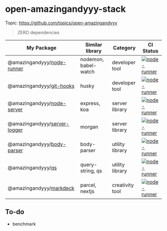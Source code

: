 # open-amazingandyyy-stack

Topic: https://github.com/topics/open-amazingandyyy

> ZERO dependencies

| My Package              | Similar library | Category | CI Status |
| ------------- | ------------- | ------------- | ------------- |
| @amazingandyyy/[node-runner](https://github.com/amazingandyyy/node-runner)  | nodemon, babel-watch  | developer tool | [![node-runner](https://circleci.com/gh/amazingandyyy/node-runner.svg?style=svg)](https://circleci.com/gh/amazingandyyy/node-runner) |
| @amazingandyyy/[git-hooks](https://github.com/amazingandyyy/git-hooks)  | husky | developer tool | [![node-runner](https://circleci.com/gh/amazingandyyy/node-runner.svg?style=svg)](https://circleci.com/gh/amazingandyyy/node-runner) |
| @amazingandyyy/[node-server](https://github.com/amazingandyyy/node-server)  | express, koa  | server library | [![node-runner](https://circleci.com/gh/amazingandyyy/node-runner.svg?style=svg)](https://circleci.com/gh/amazingandyyy/node-runner) |
| @amazingandyyy/[server-logger](https://github.com/amazingandyyy/server-logger)  | morgan  | server library | [![node-runner](https://circleci.com/gh/amazingandyyy/node-runner.svg?style=svg)](https://circleci.com/gh/amazingandyyy/node-runner) |
| @amazingandyyy/[body-parser](https://github.com/amazingandyyy/body-parser)  | body-parser | utility library | [![node-runner](https://circleci.com/gh/amazingandyyy/node-runner.svg?style=svg)](https://circleci.com/gh/amazingandyyy/node-runner) |
| @amazingandyyy/[qs](https://github.com/amazingandyyy/qs)  | query-string, qs | utility library | [![node-runner](https://circleci.com/gh/amazingandyyy/node-runner.svg?style=svg)](https://circleci.com/gh/amazingandyyy/node-runner) |
| @amazingandyyy/[markdeck](https://github.com/amazingandyyy/markdeck)  | parcel, nextjs  | creativity tool | [![node-runner](https://circleci.com/gh/amazingandyyy/node-runner.svg?style=svg)](https://circleci.com/gh/amazingandyyy/node-runner) |

## To-do
- benchmark
